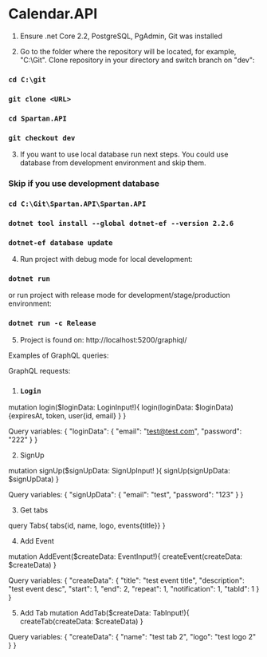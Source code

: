 # Calendar.API

1) Ensure .net Core 2.2, PostgreSQL, PgAdmin, Git was installed

2) Go to the folder where the repository will be located, for example, "C:\Git".
Clone repository in your directory and switch branch on "dev":

### `cd C:\git`
### `git clone <URL>`
### `cd Spartan.API`
### `git checkout dev`

3) If you want to use local database run next steps. You could use database from development environment and skip them.

### Skip if you use development database
### `cd C:\Git\Spartan.API\Spartan.API`
### `dotnet tool install --global dotnet-ef --version 2.2.6`
### `dotnet-ef database update`

4) Run project with debug mode for local development:
### `dotnet run` 
or run project with release mode for development/stage/production environment:
### `dotnet run -c Release`

5) Project is found on: 
http://localhost:5200/graphiql/


Examples of GraphQL queries:

GraphQL requests:

1. ### `Login`

mutation login($loginData: LoginInput!){
  login(loginData: $loginData) {expiresAt, token, user{id, email} }
}

Query variables:
{
  "loginData": {
    "email": "test@test.com",
    "password": "222"
  }
}

2. SignUp

mutation signUp($signUpData: SignUpInput! ){
  signUp(signUpData: $signUpData)
}

Query variables:
{
  "signUpData": {
    "email": "test",
    "password": "123"
  }
}

3. Get tabs

query Tabs{
  tabs{id, name, logo, events{title}}
}

4. Add Event 

mutation AddEvent($createData: EventInput!){
  createEvent(createData: $createData)
}

Query variables:
{
  "createData": {
    "title": "test event title",
    "description": "test event desc",
    "start": 1,
    "end": 2,
    "repeat": 1,
    "notification": 1,
    "tabId": 1
  }
}

5. Add Tab
mutation AddTab($createData: TabInput!){
  createTab(createData: $createData)
}

Query variables:
{
  "createData": {
    "name": "test tab 2",
    "logo": "test logo 2"    
  }
}













